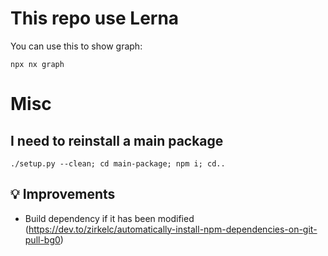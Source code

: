 # This repo use Lerna

You can use this to show graph: 
```
npx nx graph
```



# Misc

## I need to reinstall a main package

```
./setup.py --clean; cd main-package; npm i; cd..
```

## 💡 Improvements

- Build dependency if it has been modified (https://dev.to/zirkelc/automatically-install-npm-dependencies-on-git-pull-bg0)